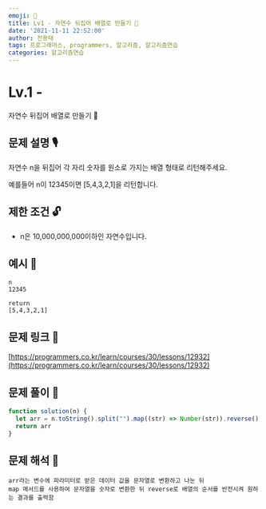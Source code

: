 ```yaml
---
emoji: 🥸
title: Lv1 - 자연수 뒤집어 배열로 만들기 🍳
date: '2021-11-11 22:52:00'
author: 전용태
tags: 프로그래머스, programmers, 알고리즘, 알고리즘연습
categories: 알고리즘연습
---
```


# Lv.1 - 
자연수 뒤집어 배열로 만들기 🍳

## **문제 설명 🎙**

자연수 n을 뒤집어 각 자리 숫자를 원소로 가지는 배열 형태로 리턴해주세요. 

예를들어 n이 12345이면 [5,4,3,2,1]을 리턴합니다.

## **제한 조건 🔓**

- n은 10,000,000,000이하인 자연수입니다.

## 예시 👀

```
n
12345
```

```
return
[5,4,3,2,1]
```

## 문제 링크 📎

[https://programmers.co.kr/learn/courses/30/lessons/12932](https://programmers.co.kr/learn/courses/30/lessons/12932)

## 문제 풀이 🤔

```jsx
function solution(n) {
  let arr = n.toString().split("").map((str) => Number(str)).reverse()
  return arr
}
```

## 문제 해석 🥸

```
arr라는 변수에 파라미터로 받은 데이터 값을 문자열로 변환하고 나눈 뒤
map 메서드를 사용하여 문자열을 숫자로 변환한 뒤 reverse로 배열의 순서를 반전시켜 원하는 결과를 출력함
```

<br />
<br />